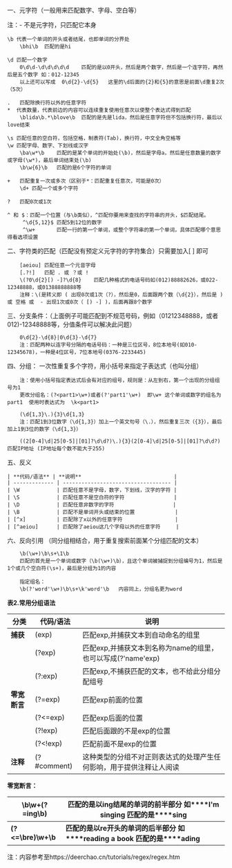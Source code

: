 一、元字符（一般用来匹配数字、字母、空白等）

 注：- 不是元字符，只匹配它本身

```
\b 代表一个单词的开头或者结尾，也即单词的分界处
	\bhi\b	匹配的是hi

\d 匹配一个数字
	0\d\d-\d\d\d\d\d	匹配的是以0开头，然后是两个数字，然后是一个连字符，再然后是五个数字 如：012-12345
	以上还可以写成  0\d{2}-\d{5}   这里的\d后面的{2}和{5}的意思是前面\d重复2次（5次）
	
.   匹配除换行符以外的任意字符  
*  代表数量，代表前边的内容可以连续重复使用任意次以使整个表达式得到匹配
	\blida\b.*\blove\b	匹配的是先是lida，然后是任意字符但不包括换行符，最后以love结束

\s 匹配任意的空白符，包括空格，制表符(Tab)，换行符，中文全角空格等
\w 匹配字母、数字、下划线或汉字
	\ba\w*\b 	匹配的是某个单词的开始处(\b)，然后是字母a，然后是任意数量的数字或字母(\w*)，最后单词结束处(\b)
	\b\w{6}\b	匹配的是6个字符的单词
		
+   匹配重复一次或多次（区别于*：匹配重复任意次，可能是0次）
	\d+	匹配一个或多个字符

?   匹配0次或1次

^ 和 $：匹配一个位置（与\b类似），^匹配你要用来查找的字符串的开头，$匹配结尾。
	 ^\d{5,12}$	匹配5到12位的数字	
	 ^\w+		匹配一行的第一个单词，或整个字符串的第一个单词，具体匹配哪个意思得看选项设置

```

二、字符类的匹配（匹配没有预定义元字符的字符集合）只需要加入[ ] 即可

```
	[aeiou]	匹配任意一个元音字母	
	[.?!]	匹配 . 或 ？或 !		   
	\(?0\d{2}[) -]?\d{8}	匹配几种格式的电话号码如(012)88882626，或022-12348888，或01388888888等
	注释：\(是转义即 ( 出现0次或1次（?），然后是0，后面跟两个数（\d{2}），然后是 )或 空格 或  - 出现1次或0次（ [) -] )，后面再跟8个数字

```

三、分支条件：（上面例子可能匹配到不规范号码，例如（01212348888，或者012)-12348888等，分值条件可以解决此问题）

```
	0\d{2}-\d{8}|0\d{3}-\d{7}
	注：匹配两种以连字号分隔的电话号码：一种是三位区号，8位本地号(如010-12345678)，一种是4位区号，7位本地号(0376-2233445)
```

四、分组： 一次性重复多个字符，用小括号来指定子表达式（也叫分组）

```
	注：使用小括号指定表达式后会有对应的组号，规则是：从左到右，第一个出现的分组组号为1
	更改分组名：(?<part1>\w+)或者(?'part1'\w+)  即\w+ 这个单词或数字的组名为 part1  使用时表达式为  \k<part1>
	
	(\d{1,3}\.){3}\d{1,3}	
	注：匹配1到3位数字（\d{1,3}）加上一个英文句号（\.），然后重复三次（{3}），最后加上1到3位的数字（\d{1,3}）
	
	((2[0-4]\d|25[0-5]|[01]?\d\d?)\.){3}(2[0-4]\d|25[0-5]|[01]?\d\d?)	匹配IP地址 (IP地址每个数不能大于255)

```

五、反义

```
| **代码/语法** | **说明**                              |
| ------------- | ----------------------------------- |
| \W            | 匹配任意不是字母，数字，下划线，汉字的字符 |
| \S            | 匹配任意不是空白符的字符                |
| \D            | 匹配任意非数字的字符                   |
| \B            | 匹配不是单词开头或结束的位置             |
| [^x]          | 匹配除了x以外的任意字符                 |
| [^aeiou]      | 匹配除了aeiou这几个字母以外的任意字符     |
```

六、反向引用  （同分组相结合，用于重复搜索前面某个分组匹配的文本）

```
	\b(\w+)\b\s+\1\b	
	匹配的首先是一个单词或数字（\b(\w+)\b），且这个单词被捕捉到分组编号为1，然后是1个或几个空白符(\s+)，最后是分组为1的内容
	
	指定组名：
	\b(?'word'\w+)\b\s+\k'word'\b	内容同上，分组名更为word

```

  **表****2****.常用分组语法**

| **分类**     | **代码/语法** | **说明**                                                     |
| ------------ | ------------- | ------------------------------------------------------------ |
| **捕获**     | (exp)         | 匹配exp,并捕获文本到自动命名的组里                           |
|              | (?<name>exp)  | 匹配exp,并捕获文本到名称为name的组里，也可以写成(?'name'exp) |
|              | (?:exp)       | 匹配exp,不捕获匹配的文本，也不给此分组分配组号               |
| **零宽断言** | (?=exp)       | 匹配exp前面的位置                                            |
|              | (?<=exp)      | 匹配exp后面的位置                                            |
|              | (?!exp)       | 匹配后面跟的不是exp的位置                                    |
|              | (?<!exp)      | 匹配前面不是exp的位置                                        |
| **注释**     | (?#comment)   | 这种类型的分组不对正则表达式的处理产生任何影响，用于提供注释让人阅读 |

 

**零宽断言：**

| **\b\w+(?=ing\b)** | **匹配的是以****ing****结尾的单词的前半部分**  **如****I'm singing**  **匹配的是****sing** |
| ------------------ | ------------------------------------------------------------ |
| **(?<=\bre)\w+\b** | **匹配的是以****re****开头的单词的后半部分**    **如****reading a book**  **匹配的是****ading** |



注：内容参考至https://deerchao.cn/tutorials/regex/regex.htm
